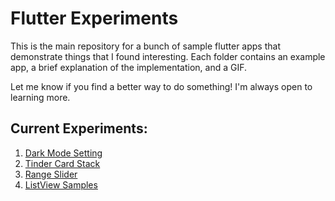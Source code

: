 # Flutter Experiments

This is the main repository for a bunch of sample flutter apps that demonstrate things that I found interesting.
Each folder contains an example app, a brief explanation of the implementation, and a GIF.

Let me know if you find a better way to do something! I'm always open to learning more.

## Current Experiments:

1. [Dark Mode Setting](https://github.com/AbsoluteSpace/flutter_experiments/tree/master/dark_mode)
2. [Tinder Card Stack](https://github.com/AbsoluteSpace/flutter_experiments/tree/master/card_stack)
3. [Range Slider](https://github.com/AbsoluteSpace/flutter_experiments/tree/master/range_slider)
4. [ListView Samples](https://github.com/AbsoluteSpace/flutter_experiments/tree/master/list_view)
